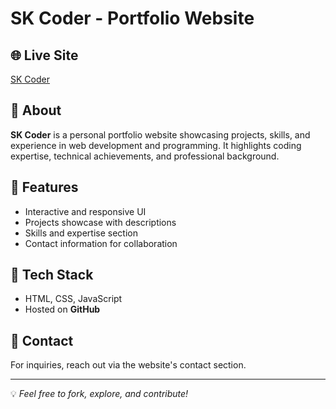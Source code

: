 # SK Coder - Portfolio Website  

## 🌐 Live Site  
[SK Coder](https://sk-mallick.github.io/SK-Mallick-Portfolio/)  

## 📌 About  
**SK Coder** is a personal portfolio website showcasing projects, skills, and experience in web development and programming. It highlights coding expertise, technical achievements, and professional background.  

## 🚀 Features  
- Interactive and responsive UI  
- Projects showcase with descriptions  
- Skills and expertise section  
- Contact information for collaboration  

## 🔧 Tech Stack  
- HTML, CSS, JavaScript  
- Hosted on **GitHub**  

## 📩 Contact  
For inquiries, reach out via the website's contact section.  

---

💡 *Feel free to fork, explore, and contribute!*  

